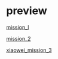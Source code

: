 # preview

[mission_l](http://htmlpreview.github.com/?https://github.com/Aaron-Bird/baiduIFE/blob/master/html_mission_1/index.html)

[mission_2](http://htmlpreview.github.com/?https://github.com/Aaron-Bird/baiduIFE/blob/master/html_mission_2/index.html)

[xiaowei_mission_3](http://htmlpreview.github.com/?https://github.com/Aaron-Bird/baiduIFE/blob/master/xiaowei_mission_3/index.html)